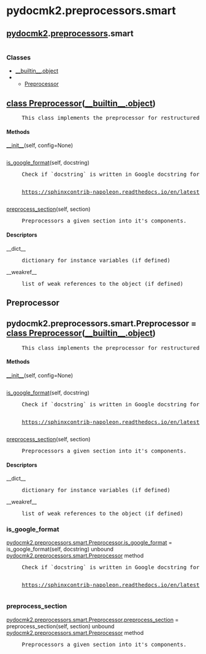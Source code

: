 <h1 id="pydocmk2.preprocessors.smart">pydocmk2.preprocessors.smart</h1>

<h2><a href="./pydocmk2.html">pydocmk2</a>.<a href="./pydocmk2.preprocessors.html">preprocessors</a>.smart</h2> <div class="module">  <div class="docstring">
<pre class="doc"></pre>
</div>  <div class="classes"><h3>Classes</h3><ul class="tree"><li><span class="class-name"><a href="./__builtin__.html#object">__builtin__.object</a></span></li><li><ul class="tree"><li><span class="class-name"><a href="./pydocmk2.preprocessors.smart.html#Preprocessor">Preprocessor</a></span></li></ul></li></ul><dl class="classes"><dt class="class"><h2><a name="Preprocessor" href="#Preprocessor">class <span class="class-name">Preprocessor</span></a>(<a href="./__builtin__.html#object">__builtin__.object</a>)</h2></dt><dd class="class"><dd>

<pre class="doc">This class implements the preprocessor for restructured text and google.</pre>

</dd><h4 class="head-methods">Methods </h4><dl class="function"><dt><a name="Preprocessor-__init__" href="#Preprocessor-__init__"><span class="function-name">__init__</span></a><span class="argspec">(self, config<span class="parameter-default">=None</span>)</span></dt><dd>
<pre class="doc"></pre>
</dd></dl>
<dl class="function"><dt><a name="Preprocessor-is_google_format" href="#Preprocessor-is_google_format"><span class="function-name">is_google_format</span></a><span class="argspec">(self, docstring)</span></dt><dd>
<pre class="doc">Check if `docstring` is written in Google docstring format

https://sphinxcontrib-napoleon.readthedocs.io/en/latest/example_google.html</pre>
</dd></dl>
<dl class="function"><dt><a name="Preprocessor-preprocess_section" href="#Preprocessor-preprocess_section"><span class="function-name">preprocess_section</span></a><span class="argspec">(self, section)</span></dt><dd>
<pre class="doc">Preprocessors a given section into it's components.</pre>
</dd></dl>

  <h4 class="head-desc">Descriptors </h4><dl class="descriptor"><dt>__dict__</dt>
<dd>
<pre class="doc">dictionary for instance variables (if defined)</pre>
</dd>
</dl>
<dl class="descriptor"><dt>__weakref__</dt>
<dd>
<pre class="doc">list of weak references to the object (if defined)</pre>
</dd>
</dl>
</dd></dl></div></div>
<h2 id="pydocmk2.preprocessors.smart.Preprocessor">Preprocessor</h2>

<dt class="class"><h2><span class="class-name">pydocmk2.preprocessors.smart.Preprocessor</span> = <a name="pydocmk2.preprocessors.smart.Preprocessor" href="#pydocmk2.preprocessors.smart.Preprocessor">class Preprocessor</a>(<a href="./__builtin__.html#object">__builtin__.object</a>)</h2></dt><dd class="class"><dd>

<pre class="doc">This class implements the preprocessor for restructured text and google.</pre>

</dd><h4 class="head-methods">Methods </h4><dl class="function"><dt><a name="Preprocessor-__init__" href="#Preprocessor-__init__"><span class="function-name">__init__</span></a><span class="argspec">(self, config<span class="parameter-default">=None</span>)</span></dt><dd>
<pre class="doc"></pre>
</dd></dl>
<dl class="function"><dt><a name="Preprocessor-is_google_format" href="#Preprocessor-is_google_format"><span class="function-name">is_google_format</span></a><span class="argspec">(self, docstring)</span></dt><dd>
<pre class="doc">Check if `docstring` is written in Google docstring format

https://sphinxcontrib-napoleon.readthedocs.io/en/latest/example_google.html</pre>
</dd></dl>
<dl class="function"><dt><a name="Preprocessor-preprocess_section" href="#Preprocessor-preprocess_section"><span class="function-name">preprocess_section</span></a><span class="argspec">(self, section)</span></dt><dd>
<pre class="doc">Preprocessors a given section into it's components.</pre>
</dd></dl>

  <h4 class="head-desc">Descriptors </h4><dl class="descriptor"><dt>__dict__</dt>
<dd>
<pre class="doc">dictionary for instance variables (if defined)</pre>
</dd>
</dl>
<dl class="descriptor"><dt>__weakref__</dt>
<dd>
<pre class="doc">list of weak references to the object (if defined)</pre>
</dd>
</dl>
</dd>
<h3 id="pydocmk2.preprocessors.smart.Preprocessor.is_google_format">is_google_format</h3>

<dl class="function"><dt><a name="-pydocmk2.preprocessors.smart.Preprocessor.is_google_format" href="#-pydocmk2.preprocessors.smart.Preprocessor.is_google_format"><span class="function-name">pydocmk2.preprocessors.smart.Preprocessor.is_google_format</span></a> = is_google_format<span class="argspec">(self, docstring)</span><span class="note"> unbound <a href="./pydocmk2.preprocessors.smart.html#Preprocessor">pydocmk2.preprocessors.smart.Preprocessor</a> method</span></dt><dd>
<pre class="doc">Check if `docstring` is written in Google docstring format

https://sphinxcontrib-napoleon.readthedocs.io/en/latest/example_google.html</pre>
</dd></dl>

<h3 id="pydocmk2.preprocessors.smart.Preprocessor.preprocess_section">preprocess_section</h3>

<dl class="function"><dt><a name="-pydocmk2.preprocessors.smart.Preprocessor.preprocess_section" href="#-pydocmk2.preprocessors.smart.Preprocessor.preprocess_section"><span class="function-name">pydocmk2.preprocessors.smart.Preprocessor.preprocess_section</span></a> = preprocess_section<span class="argspec">(self, section)</span><span class="note"> unbound <a href="./pydocmk2.preprocessors.smart.html#Preprocessor">pydocmk2.preprocessors.smart.Preprocessor</a> method</span></dt><dd>
<pre class="doc">Preprocessors a given section into it's components.</pre>
</dd></dl>

